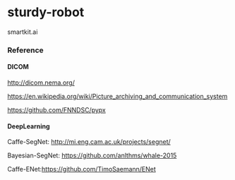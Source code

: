 # sturdy-robot
smartkit.ai


### Reference

#### DICOM

http://dicom.nema.org/

https://en.wikipedia.org/wiki/Picture_archiving_and_communication_system

https://github.com/FNNDSC/pypx

#### DeepLearning

Caffe-SegNet: http://mi.eng.cam.ac.uk/projects/segnet/

Bayesian-SegNet: https://github.com/anlthms/whale-2015

Caffe-ENet:https://github.com/TimoSaemann/ENet
